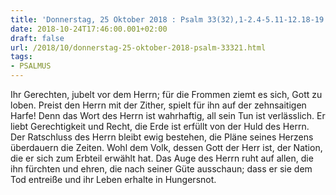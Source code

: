 ```yaml
---
title: 'Donnerstag, 25 Oktober 2018 : Psalm 33(32),1-2.4-5.11-12.18-19.'
date: 2018-10-24T17:46:00.001+02:00
draft: false
url: /2018/10/donnerstag-25-oktober-2018-psalm-33321.html
tags: 
- PSALMUS
---
```


Ihr Gerechten, jubelt vor dem Herrn; für die Frommen ziemt es sich, Gott zu loben. Preist den Herrn mit der Zither, spielt für ihn auf der zehnsaitigen Harfe! Denn das Wort des Herrn ist wahrhaftig, all sein Tun ist verlässlich. Er liebt Gerechtigkeit und Recht, die Erde ist erfüllt von der Huld des Herrn. Der Ratschluss des Herrn bleibt ewig bestehen, die Pläne seines Herzens überdauern die Zeiten. Wohl dem Volk, dessen Gott der Herr ist, der Nation, die er sich zum Erbteil erwählt hat. Das Auge des Herrn ruht auf allen, die ihn fürchten und ehren, die nach seiner Güte ausschaun; dass er sie dem Tod entreiße und ihr Leben erhalte in Hungersnot.